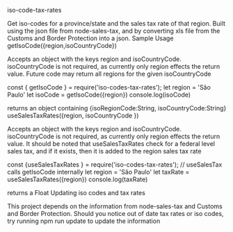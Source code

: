 iso-code-tax-rates

Get iso-codes for a province/state and the sales tax rate of that region. Built using the json file from node-sales-tax, and by converting xls file from the Customs and Border Protection into a json.
Sample Usage
getIsoCode({region,isoCountryCode})

Accepts an object with the keys region and isoCountryCode. isoCountryCode is not required, as currently only region effects the return value. Future code may return all regions for the given isoCountryCode

  const { getIsoCode } = require('iso-codes-tax-rates');
  let region = 'São Paulo'
  let isoCode = getIsoCode({region})
  console.log(isoCode)

returns an object containing {isoRegionCode:String, isoCountryCode:String}
useSalesTaxRates({region, isoCountryCode })

Accepts an object with the keys region and isoCountryCode. isoCountryCode is not required, as currently only region effects the return value. It should be noted that useSalesTaxRates check for a federal level sales tax, and if it exists, then it is added to the region sales tax rate

  const {useSalesTaxRates } = require('iso-codes-tax-rates');
  // useSalesTax calls getIsoCode internally
  let region = 'São Paulo'
  let taxRate = useSalesTaxRates({region})
  console.log(taxRate)

returns a Float
Updating iso codes and tax rates

This project depends on the information from node-sales-tax and Customs and Border Protection. Should you notice out of date tax rates or iso codes, try running npm run update to update the information